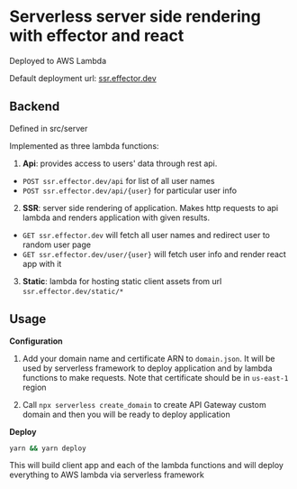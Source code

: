 # Serverless server side rendering with effector and react

Deployed to AWS Lambda

Default deployment url: [ssr.effector.dev](https://ssr.effector.dev)

## Backend

Defined in src/server

Implemented as three lambda functions:

1. **Api**: provides access to users' data through rest api.

- `POST ssr.effector.dev/api` for list of all user names
- `POST ssr.effector.dev/api/{user}` for particular user info

2. **SSR**: server side rendering of application. Makes http requests to api lambda and renders application with given results.

- `GET ssr.effector.dev` will fetch all user names and redirect user to random user page
- `GET ssr.effector.dev/user/{user}` will fetch user info and render react app with it

3. **Static**: lambda for hosting static client assets from url `ssr.effector.dev/static/*`

## Usage

**Configuration**

1. Add your domain name and certificate ARN to `domain.json`. It will be used by serverless framework to deploy application and by lambda functions to make requests. Note that certificate should be in `us-east-1` region

2. Call `npx serverless create_domain` to create API Gateway custom domain and then you will be ready to deploy application

**Deploy**

```sh
yarn && yarn deploy
```

This will build client app and each of the lambda functions and will deploy everything to AWS lambda via serverless framework
